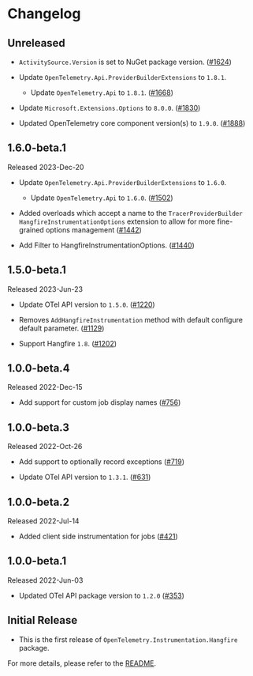 # Changelog

## Unreleased

* `ActivitySource.Version` is set to NuGet package version.
  ([#1624](https://github.com/open-telemetry/opentelemetry-dotnet-contrib/pull/1624))

* Update `OpenTelemetry.Api.ProviderBuilderExtensions` to `1.8.1`.
  * Update `OpenTelemetry.Api` to `1.8.1`.
  ([#1668](https://github.com/open-telemetry/opentelemetry-dotnet-contrib/pull/1668))

* Update `Microsoft.Extensions.Options` to `8.0.0`.
  ([#1830](https://github.com/open-telemetry/opentelemetry-dotnet-contrib/pull/1830))

* Updated OpenTelemetry core component version(s) to `1.9.0`.
  ([#1888](https://github.com/open-telemetry/opentelemetry-dotnet-contrib/pull/1888))

## 1.6.0-beta.1

Released 2023-Dec-20

* Update `OpenTelemetry.Api.ProviderBuilderExtensions` to `1.6.0`.
  * Update `OpenTelemetry.Api` to `1.6.0`.
  ([#1502](https://github.com/open-telemetry/opentelemetry-dotnet-contrib/pull/1502))

* Added overloads which accept a name to the `TracerProviderBuilder`
  `HangfireInstrumentationOptions` extension to allow for more fine-grained
  options management
  ([#1442](https://github.com/open-telemetry/opentelemetry-dotnet-contrib/pull/1442))

* Add Filter to HangfireInstrumentationOptions.
  ([#1440](https://github.com/open-telemetry/opentelemetry-dotnet-contrib/pull/1440))

## 1.5.0-beta.1

Released 2023-Jun-23

* Update OTel API version to `1.5.0`.
  ([#1220](https://github.com/open-telemetry/opentelemetry-dotnet-contrib/pull/1220))

* Removes `AddHangfireInstrumentation` method with default configure default parameter.
  ([#1129](https://github.com/open-telemetry/opentelemetry-dotnet-contrib/pull/1129))

* Support Hangfire `1.8`.
  ([#1202](https://github.com/open-telemetry/opentelemetry-dotnet-contrib/pull/1202))

## 1.0.0-beta.4

Released 2022-Dec-15

* Add support for custom job display names
  ([#756](https://github.com/open-telemetry/opentelemetry-dotnet-contrib/pull/756))

## 1.0.0-beta.3

Released 2022-Oct-26

* Add support to optionally record exceptions
  ([#719](https://github.com/open-telemetry/opentelemetry-dotnet-contrib/pull/719))

* Update OTel API version to `1.3.1`.
  ([#631](https://github.com/open-telemetry/opentelemetry-dotnet-contrib/pull/631))

## 1.0.0-beta.2

Released 2022-Jul-14

* Added client side instrumentation for jobs
  ([#421](https://github.com/open-telemetry/opentelemetry-dotnet-contrib/pull/421))

## 1.0.0-beta.1

Released 2022-Jun-03

* Updated OTel API package version to `1.2.0`
  ([#353](https://github.com/open-telemetry/opentelemetry-dotnet-contrib/pull/353))

## Initial Release

* This is the first release of `OpenTelemetry.Instrumentation.Hangfire` package.

For more details, please refer to the [README](README.md).
